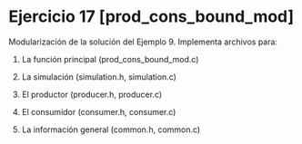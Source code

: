  # Ejercicio 17 [prod_cons_bound_mod]

Modularización de la solución del Ejemplo 9. Implementa archivos para:

1. La función principal (prod_cons_bound_mod.c)

2. La simulación (simulation.h, simulation.c)

3. El productor (producer.h, producer.c)

4. El consumidor (consumer.h, consumer.c)

5. La información general (common.h, common.c)

